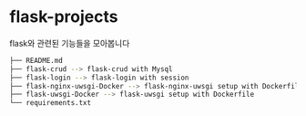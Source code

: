 # flask-projects
flask와 관련된 기능들을 모아봅니다

```bash
├── README.md
├── flask-crud --> flask-crud with Mysql 
├── flask-login --> flask-login with session
├── flask-nginx-uwsgi-Docker --> flask-nginx-uwsgi setup with Dockerfile
├── flask-uwsgi-Docker --> flask-uwsgi setup with Dockerfile
└── requirements.txt
```

